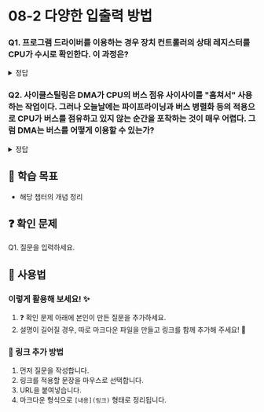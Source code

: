 # 08-2 다양한 입출력 방법

### Q1. 프로그램 드라이버를 이용하는 경우 장치 컨트롤러의 상태 레지스터를 CPU가 수시로 확인한다. 이 과정은?
<details>
<summary>정답</summary>
<h4>폴링</h4>

폴링은 아래와 같이 이루어진다.

CPU 동작
1. 컨트롤러의 busy 비트가 0이 될 때까지 읽음
2. busy 비트가 0이 되면 명령어를 제어 레지스터에 작성
3. commend-ready 비트를 1로 설정

장치 컨트롤러 동작
1. commend-ready 비트가 1이 되면 busy를 1로 설정
2. 제어 레지스터의 명령을 읽음
3. 작업 완료 후 commend-ready, busy, error(오류 전달용)을 클리어
</details>

### Q2. 사이클스틸링은 DMA가 CPU의 버스 점유 사이사이를 "훔쳐서" 사용하는 작업이다. 그러나 오늘날에는 파이프라이닝과 버스 병렬화 등의 적용으로 CPU가 버스를 점유하고 있지 않는 순간을 포착하는 것이 매우 어렵다. 그럼 DMA는 버스를 어떻게 이용할 수 있는가?
<details>
<summary>정답</summary>
<h4>정식으로 버스 사용 권한을 요청한다.</h4>
- 현대 CPU는 파이프라이닝이 적용되어 있어 다양한 실행 단위를 동시적으로 처리할 수 있다.
- 이에 따라 시스템 버스도 수시로 점유하며 CPU의 원활한 동작을 위해 버스가 병렬화 되어있다.
- DMA가 과거의 방식대로 버스를 훔치는 것은 사실상 불가능에 가까워졌다.
- 그렇기 때문에 시스템 버스의 일부 경로에 대한 접근을 요청하고 허가받은 뒤, 정식으로 사용한다.
- 사용이 끝난 뒤에는 CPU가 다시 시스템 버스를 사용할 수 있도록 버스를 반환한다.
</details>

## 📌 학습 목표
- 해당 챕터의 개념 정리

## ❓ 확인 문제
Q1. 질문을 입력하세요.
## 📝 사용법  
### 이렇게 활용해 보세요! ✨  
1. ❓ 확인 문제 아래에 본인이 만든 질문을 추가하세요.  
2. 설명이 길어질 경우, 따로 마크다운 파일을 만들고 링크를 함께 추가해 주세요! 🔗  

### 🔗 링크 추가 방법  
1. 먼저 질문을 작성합니다.  
2. 링크를 적용할 문장을 마우스로 선택합니다.  
3. URL을 붙여넣습니다.  
4. 마크다운 형식으로 `[내용](링크)` 형태로 정리됩니다.  
